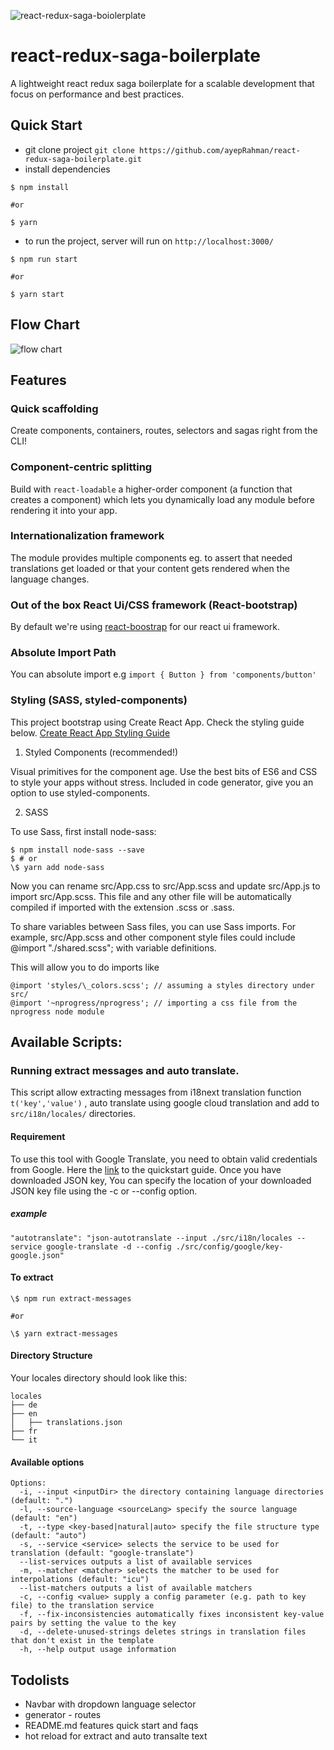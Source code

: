 ![react-redux-saga-boiolerplate](https://codemotion.ninja/wp-content/uploads/2018/09/Using-Redux-saga-with-React.jpg)

# react-redux-saga-boilerplate

A lightweight react redux saga boilerplate for a scalable development that focus on performance and best practices.

## Quick Start

- git clone project
  `git clone https://github.com/ayepRahman/react-redux-saga-boilerplate.git`
- install dependencies

```
$ npm install

#or

$ yarn
```

- to run the project, server will run on `http://localhost:3000/`

```
$ npm run start

#or

$ yarn start
```

## Flow Chart

![flow chart](https://cdn-images-1.medium.com/max/800/1*y-qgopNVlYcVrXgM84iPfA.jpeg)

## Features

### Quick scaffolding

Create components, containers, routes, selectors and sagas right from the CLI!

### Component-centric splitting

Build with `react-loadable` a higher-order component (a function that creates a component) which lets you dynamically load any module before rendering it into your app.

### Internationalization framework

The module provides multiple components eg. to assert that needed translations get loaded or that your content gets rendered when the language changes.

### Out of the box React Ui/CSS framework (React-bootstrap)

By default we're using [react-boostrap](https://react-bootstrap.github.io) for our react ui framework.

### Absolute Import Path

You can absolute import e.g `import { Button } from 'components/button'`

### Styling (SASS, styled-components)

This project bootstrap using Create React App. Check the styling guide below.
[Create React App Styling Guide](https://facebook.github.io/create-react-app/docs/adding-a-sass-stylesheet)

1. Styled Components (recommended!)

Visual primitives for the component age.
Use the best bits of ES6 and CSS to style your apps without stress.
Included in code generator, give you an option to use styled-components.

2. SASS

To use Sass, first install node-sass:

```
$ npm install node-sass --save
$ # or
\$ yarn add node-sass
```

Now you can rename src/App.css to src/App.scss and update src/App.js to import src/App.scss. This file and any other file will be automatically compiled if imported with the extension .scss or .sass.

To share variables between Sass files, you can use Sass imports. For example, src/App.scss and other component style files could include @import "./shared.scss"; with variable definitions.

This will allow you to do imports like

```
@import 'styles/\_colors.scss'; // assuming a styles directory under src/
@import '~nprogress/nprogress'; // importing a css file from the nprogress node module
```

## Available Scripts:

### Running extract messages and auto translate.

This script allow extracting messages from i18next translation function `t('key','value')` , auto translate using google cloud translation and add to `src/i18n/locales/` directories.

#### Requirement

To use this tool with Google Translate, you need to obtain valid credentials from Google. Here the [link](https://cloud.google.com/translate/docs/quickstarts) to the quickstart guide. Once you have downloaded JSON key, You can specify the location of your downloaded JSON key file using the -c or --config option.

##### example

`"autotranslate": "json-autotranslate --input ./src/i18n/locales --service google-translate -d --config ./src/config/google/key-google.json"`

#### To extract

```
\$ npm run extract-messages

#or

\$ yarn extract-messages

```

#### Directory Structure

Your locales directory should look like this:

```
locales
├── de
├── en
│   ├── translations.json
├── fr
└── it
```

#### Available options

```
Options:
  -i, --input <inputDir> the directory containing language directories (default: ".")
  -l, --source-language <sourceLang> specify the source language (default: "en")
  -t, --type <key-based|natural|auto> specify the file structure type (default: "auto")
  -s, --service <service> selects the service to be used for translation (default: "google-translate")
  --list-services outputs a list of available services
  -m, --matcher <matcher> selects the matcher to be used for interpolations (default: "icu")
  --list-matchers outputs a list of available matchers
  -c, --config <value> supply a config parameter (e.g. path to key file) to the translation service
  -f, --fix-inconsistencies automatically fixes inconsistent key-value pairs by setting the value to the key
  -d, --delete-unused-strings deletes strings in translation files that don't exist in the template
  -h, --help output usage information
```

## Todolists

- Navbar with dropdown language selector
- generator - routes
- README.md features quick start and faqs
- hot reload for extract and auto transalte text
